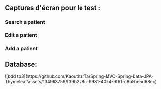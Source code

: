 <h2>Captures d'écran pour le test :</h2>
<h3>Search a patient</h3>
<h3>Edit a patient</h3>
<h3>Add a patient</h3>

<h2>Database:</h2>
![bdd tp3](https://github.com/KaoutharTa/Spring-MVC-Spring-Data-JPA-Thymeleaf/assets/134963759/f39b228c-9981-4094-9f61-c8b5be5d68ec)
